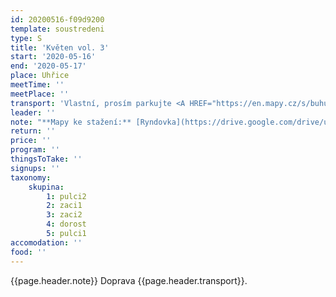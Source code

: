 ```yaml
---
id: 20200516-f09d9200
template: soustredeni
type: S
title: 'Květen vol. 3'
start: '2020-05-16'
end: '2020-05-17'
place: Uhřice
meetTime: ''
meetPlace: ''
transport: 'Vlastní, prosím parkujte <A HREF="https://en.mapy.cz/s/buhugujenu">ve vesnici</A> a ne v lese. Máme to domluveno s hajným, tak ať můžeme na trénink či závody i někdy příště. Díky.'
leader: ''
note: "**Mapy ke stažení:** [Ryndovka](https://drive.google.com/drive/u/0/folders/1dKt0OwXtN0qlCo7bnpfoEU66zaOo1Uie)\r\n\r\n[Startovky (časy příjezdů)](https://docs.google.com/spreadsheets/d/129vnWGCFbNrxSb3Xeomreni0TyW9cr7bTZ7zAy_gQ7w/edit?usp=sharing)\r\n\r\nKategorie:\r\nDH10 - linie s pamatováním kontrol - k dispozici bude mapa DH10 jen s linií, po proběhnutí si zakresli umístění kontrol, které jsi na trati potkal(a) a doma si to zkontroluj vůči mapě s kontrolami. Pokud ti trať přijde dlouhá a náročná či chceš být jistější, tak si můžeš vytisknout rovnou mapu se zakreslenými kontrolami.\r\nDH12 - COB - nezapomeň na buzolu! Pokud chceš, můžeš si vytisknout i popisky a vložit si je do popisníku\r\nDH14, D, H - COB na krátké i dlouhé postupy - pokud chceš, můžeš si vytisknout i popisky a vložit si je do popisníku"
return: ''
price: ''
program: ''
thingsToTake: ''
signups: ''
taxonomy:
    skupina:
        1: pulci2
        2: zaci1
        3: zaci2
        4: dorost
        5: pulci1
accomodation: ''
food: ''
---
```

{{page.header.note}}
 Doprava {{page.header.transport}}.
